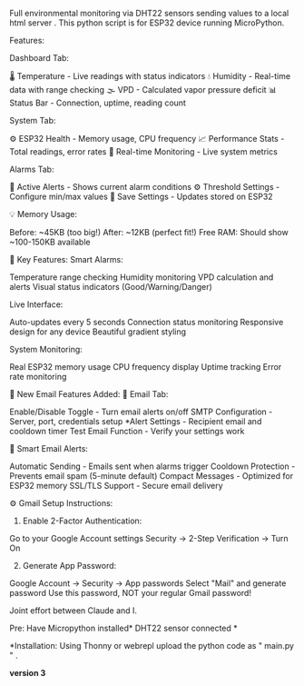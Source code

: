 Full environmental monitoring via DHT22 sensors sending values to a local html server . This python script is for ESP32 device running MicroPython. 

Features: 

Dashboard Tab:

🌡️ Temperature - Live readings with status indicators
💧 Humidity - Real-time data with range checking
🌫️ VPD - Calculated vapor pressure deficit
📊 Status Bar - Connection, uptime, reading count

System Tab:

⚙️ ESP32 Health - Memory usage, CPU frequency
📈 Performance Stats - Total readings, error rates
🔧 Real-time Monitoring - Live system metrics

Alarms Tab:

🚨 Active Alerts - Shows current alarm conditions
⚙️ Threshold Settings - Configure min/max values
💾 Save Settings - Updates stored on ESP32

💡 Memory Usage:

Before: ~45KB (too big!)
After: ~12KB (perfect fit!)
Free RAM: Should show ~100-150KB available

🎯 Key Features:
Smart Alarms:

Temperature range checking
Humidity monitoring
VPD calculation and alerts
Visual status indicators (Good/Warning/Danger)

Live Interface:

Auto-updates every 5 seconds
Connection status monitoring
Responsive design for any device
Beautiful gradient styling

System Monitoring:

Real ESP32 memory usage
CPU frequency display
Uptime tracking
Error rate monitoring

🚀 New Email Features Added:
📧 Email Tab:

Enable/Disable Toggle - Turn email alerts on/off
SMTP Configuration - Server, port, credentials setup
*Alert Settings - Recipient email and cooldown timer
Test Email Function - Verify your settings work

🚨 Smart Email Alerts:

Automatic Sending - Emails sent when alarms trigger
Cooldown Protection - Prevents email spam (5-minute default)
Compact Messages - Optimized for ESP32 memory
SSL/TLS Support - Secure email delivery

⚙️ Gmail Setup Instructions:
1. Enable 2-Factor Authentication:

Go to your Google Account settings
Security → 2-Step Verification → Turn On

2. Generate App Password:

Google Account → Security → App passwords
Select "Mail" and generate password
Use this password, NOT your regular Gmail password!


Joint effort between Claude and I. 

Pre: Have Micropython installed*
     DHT22 sensor connected *

*Installation: Using Thonny or webrepl upload the python code as " main.py " . 

<b>version 3</b>
